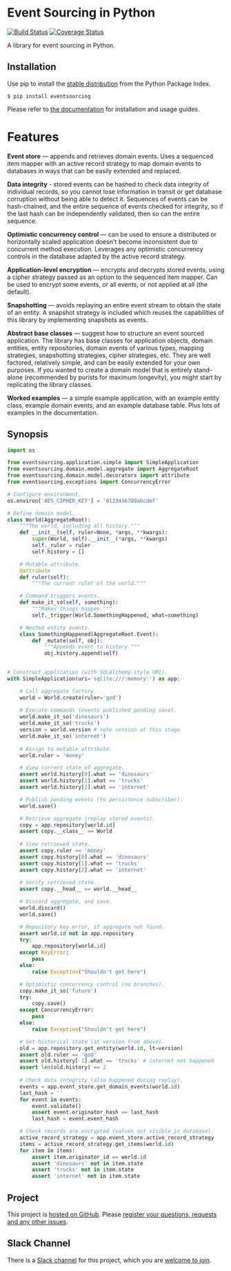 # Event Sourcing in Python

[![Build Status](https://secure.travis-ci.org/johnbywater/eventsourcing.png)](https://travis-ci.org/johnbywater/eventsourcing)
[![Coverage Status](https://coveralls.io/repos/github/johnbywater/eventsourcing/badge.svg)](https://coveralls.io/github/johnbywater/eventsourcing)

A library for event sourcing in Python.

## Installation

Use pip to install the [stable distribution](https://pypi.python.org/pypi/eventsourcing) from
the Python Package Index.

    $ pip install eventsourcing

Please refer to [the documentation](http://eventsourcing.readthedocs.io/) for installation and usage guides.

# Features

**Event store** — appends and retrieves domain events. Uses a
sequenced item mapper with an active record strategy to map domain events
to databases in ways that can be easily extended and replaced.

**Data integrity** - stored events can be hashed to check data integrity of individual
records, so you cannot lose information in transit or get database corruption without
being able to detect it. Sequences of events can be hash-chained, and the entire sequence
of events checked for integrity, so if the last hash can be independently validated, then
so can the entire sequence.

**Optimistic concurrency control** — can be used to ensure a distributed or
horizontally scaled application doesn't become inconsistent due to concurrent
method execution. Leverages any optimistic concurrency controls in the database
adapted by the active record strategy.

**Application-level encryption** — encrypts and decrypts stored events, using a cipher
strategy passed as an option to the sequenced item mapper. Can be used to encrypt some
events, or all events, or not applied at all (the default).

**Snapshotting** — avoids replaying an entire event stream to
obtain the state of an entity. A snapshot strategy is included which reuses
the capabilities of this library by implementing snapshots as events.

**Abstract base classes** — suggest how to structure an event sourced application.
The library has base classes for application objects, domain entities, entity repositories,
domain events of various types, mapping strategies, snapshotting strategies, cipher strategies,
etc. They are well factored, relatively simple, and can be easily extended for your own
purposes. If you wanted to create a domain model that is entirely stand-alone (recommended by
purists for maximum longevity), you might start by replicating the library classes.

**Worked examples** — a simple example application, with an example entity class,
example domain events, and an example database table. Plus lots of examples in the documentation. 


## Synopsis

```python
import os

from eventsourcing.application.simple import SimpleApplication
from eventsourcing.domain.model.aggregate import AggregateRoot
from eventsourcing.domain.model.decorators import attribute
from eventsourcing.exceptions import ConcurrencyError

# Configure environment.
os.environ['AES_CIPHER_KEY'] = '0123456789abcdef'

# Define domain model.
class World(AggregateRoot):
    """The world, including all history."""
    def __init__(self, ruler=None, *args, **kwargs):
        super(World, self).__init__(*args, **kwargs)
        self._ruler = ruler
        self.history = []

    # Mutable attribute.
    @attribute
    def ruler(self):
        """The current ruler of the world."""

    # Command triggers events.
    def make_it_so(self, something):
        """Makes things happen."""
        self._trigger(World.SomethingHappened, what=something)

    # Nested entity events.
    class SomethingHappened(AggregateRoot.Event):
        def _mutate(self, obj):
            """Appends event to history."""
            obj.history.append(self)
            

# Construct application (with SQLAlchemy-style URI).
with SimpleApplication(uri='sqlite:///:memory:') as app:

    # Call aggregate factory.
    world = World.create(ruler='god')
    
    # Execute commands (events published pending save).
    world.make_it_so('dinosaurs')
    world.make_it_so('trucks')
    version = world.version # note version at this stage
    world.make_it_so('internet')
    
    # Assign to mutable attribute.
    world.ruler = 'money'

    # View current state of aggregate.
    assert world.history[0].what == 'dinosaurs'
    assert world.history[1].what == 'trucks'
    assert world.history[2].what == 'internet'

    # Publish pending events (to persistence subscriber).
    world.save()

    # Retrieve aggregate (replay stored events).
    copy = app.repository[world.id]
    assert copy.__class__ == World
    
    # View retrieved state.
    assert copy.ruler == 'money'
    assert copy.history[0].what == 'dinosaurs'
    assert copy.history[1].what == 'trucks'
    assert copy.history[2].what == 'internet'
    
    # Verify retrieved state.
    assert copy.__head__ == world.__head__

    # Discard aggregate, and save.
    world.discard()
    world.save()

    # Repository key error, if aggregate not found.
    assert world.id not in app.repository
    try:
        app.repository[world.id]
    except KeyError:
        pass
    else:
        raise Exception("Shouldn't get here")

    # Optimistic concurrency control (no branches).
    copy.make_it_so('future')
    try:
        copy.save()
    except ConcurrencyError:
        pass
    else:
        raise Exception("Shouldn't get here")

    # Get historical state (at version from above).
    old = app.repository.get_entity(world.id, lt=version)
    assert old.ruler == 'god'
    assert old.history[-1].what == 'trucks' # internet not happened
    assert len(old.history) == 2
    
    # Check data integrity (also happened during replay).
    events = app.event_store.get_domain_events(world.id)
    last_hash = ''
    for event in events:
        event.validate()
        assert event.originator_hash == last_hash
        last_hash = event.event_hash

    # Check records are encrypted (values not visible in database).
    active_record_strategy = app.event_store.active_record_strategy
    items = active_record_strategy.get_items(world.id)
    for item in items:
        assert item.originator_id == world.id
        assert 'dinosaurs' not in item.state
        assert 'trucks' not in item.state
        assert 'internet' not in item.state
```

## Project

This project is [hosted on GitHub](https://github.com/johnbywater/eventsourcing).
Please [register your questions, requests and any other issues](https://github.com/johnbywater/eventsourcing/issues).

## Slack Channel

There is a [Slack channel](https://eventsourcinginpython.slack.com/messages/@slackbot/) for this project, which you are [welcome to join](https://join.slack.com/t/eventsourcinginpython/shared_invite/enQtMjczNTc2MzcxNDI0LTUwZGQ4MDk0ZDJmZmU0MjM4MjdmOTBlZGI0ZTY4NWIxMGFkZTcwNmUxM2U4NGM3YjY5MTVmZTBiYzljZjI3ZTE).

